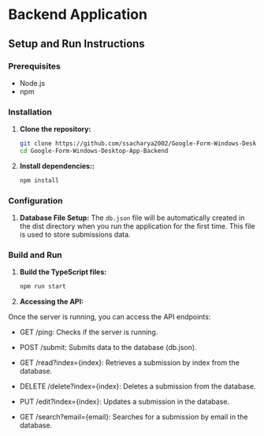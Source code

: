 # Backend Application

## Setup and Run Instructions

### Prerequisites
- Node.js 
- npm 

### Installation

1. **Clone the repository:**

   ```bash
   git clone https://github.com/ssacharya2002/Google-Form-Windows-Desktop-App-Backend
   cd Google-Form-Windows-Desktop-App-Backend
   ```


2. **Install dependencies::**

    ```bash
    npm install
    ```
### Configuration

1. **Database File Setup:**
   The `db.json` file will be automatically created in the dist directory when you run the application for the first time. This file is used to store submissions data.

### Build and Run
1. **Build the TypeScript files:**
    ```bash
    npm run start
    ```
2. **Accessing the API:**

 Once the server is running, you can access the API endpoints:

* GET /ping: Checks if the server is running.
  
* POST /submit: Submits data to the database (db.json).
  
* GET /read?index={index}: Retrieves a submission by index from the database.
  
* DELETE /delete?index={index}: Deletes a submission from the database.
  
* PUT /edit?index={index}: Updates a submission in the database.
  
* GET /search?email={email}: Searches for a submission by email in the database.